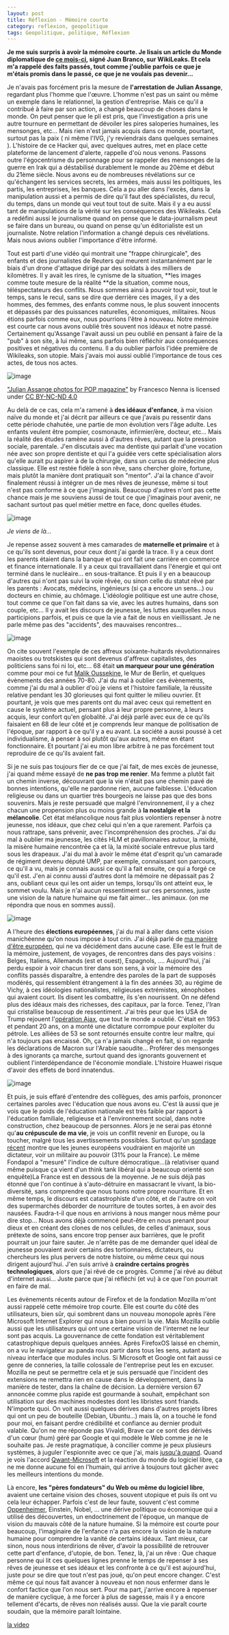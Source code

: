 ```yaml
---
layout: post
title: Réflexion - Mémoire courte
category: reflexion, geopolitique
tags: Geopolitique, politique, Réflexion
---
```

**Je me suis surpris à avoir la mémoire courte. Je lisais un article du Monde diplomatique de <a href="https://www.monde-diplomatique.fr/2019/05/BRANCO/59876">ce mois-ci</a>, signé Juan Branco, sur WikiLeaks. Et cela m'a rappelé des faits passés, tout comme j'oublie parfois ce que je m'étais promis dans le passé, ce que je ne voulais pas devenir...**

Je n'avais pas forcément pris la mesure de **l'arrestation de Julian Assange**, regardant plus l'homme que l'œuvre. L'homme n'est pas un saint ou même un exemple dans le relationnel, la gestion d'entreprise. Mais ce qu'il a contribué à faire par son action, a changé beaucoup de choses dans le monde. On peut penser que le pli est pris, que l'investigation a pris une autre tournure en permettant de dévoiler les pires saloperies humaines, les mensonges, etc... Mais rien n'est jamais acquis dans ce monde, pourtant, surtout pas la paix ( ni même l'IVG, j'y reviendrais dans quelques semaines ). L'histoire de ce Hacker qui, avec quelques autres, met en place cette plateforme de lancement d'alerte, rappelle d'où nous venons. Passons outre l'égocentrisme du personnage pour se rappeler des mensonges de la guerre en Irak qui a déstabilisé durablement le monde au 20ème et début du 21ème siècle. Nous avons eu de nombreuses révélations sur ce qu'échangent les services secrets, les armées, mais aussi les politiques, les partis, les entreprises, les banques. Cela a pu aller dans l'excès, dans la manipulation aussi et a permis de dire qu'il faut des spécialistes, du recul, du temps, dans un monde qui veut tout tout de suite. Mais il y a eu aussi tant de manipulations de la vérité sur les conséquences des Wikileaks. Cela a redéfini aussi le journalisme quand on pense que le data-journalism peut se faire dans un bureau, ou quand on pense qu'un éditorialiste est un journaliste. Notre relation  l'information a changé depuis ces révélations. Mais nous avions oublier l'importance d'être informé.

Tout est parti d'une vidéo qui montrait une "frappe chirurgicale", des enfants et des journalistes de Reuters qui meurent instantanément par le biais d'un drone d'attaque dirigé par des soldats à des milliers de kilomètres. Il y avait les rires, le cynisme de la situation, **les images comme toute mesure de la réalité **de la situation, comme nous, téléspectateurs des conflits. Nous sommes ainsi à pouvoir tout voir, tout le temps, sans le recul, sans se dire que derrière ces images, il y a des hommes, des femmes, des enfants comme nous, le plus souvent innocents et dépassés par des puissances naturelles, économiques, militaires. Nous étions parfois comme eux, nous pourrions l'être à nouveau. Notre mémoire est courte car nous avons oublié très souvent nos idéaux et notre passé. Certainement qu'Assange l'avait aussi un peu oublié en pensant à faire de la "pub" à son site, à lui même, sans parfois bien réfléchir aux conséquences positives et négatives du contenu. Il a du oublier parfois l'idée première de Wikileaks, son utopie. Mais j'avais moi aussi oublié l'importance de tous ces actes, de tous nos actes.

![image](https://mir-s3-cdn-cf.behance.net/project_modules/disp/a7ba1239218067.5606ac3147e83.jpg)

<a href="https://www.behance.net/gallery/4960817/Julian-Assange-photos-for-POP-magazine">"Julian Assange photos for POP magazine"</a> by Francesco Nenna is licensed under <a href="https://creativecommons.org/licenses/by-nc-nd/4.0/?ref=ccsearch&amp;atype=html">CC BY-NC-ND 4.0</a>

Au delà de ce cas, cela m'a ramené à **des idéaux d'enfance**, à ma vision naïve du monde et j'ai décrit par ailleurs ce que j'avais pu ressentir dans cette période chahutée, une partie de mon évolution vers l'âge adulte. Les enfants veulent être pompier, cosmonaute, infirmier/ère, docteur, etc... Mais la réalité des études ramène aussi  à d'autres rêves, autant que la pression sociale, parentale. J'en discutais avec ma dentiste qui parlait d'une vocation née avec son propre dentiste et qui l'a guidée vers cette spécialisation alors qu'elle aurait pu aspirer à de la chirurgie, dans un cursus  de médecine plus classique. Elle est restée fidèle à son rêve, sans chercher gloire, fortune, mais plutôt la manière dont pratiquait son "mentor". J'ai la chance d'avoir finalement réussi à intégrer un de mes rêves de jeunesse, même si tout n'est pas conforme à ce que j'imaginais. Beaucoup d'autres n'ont pas cette chance mais je me souviens aussi de tout ce que j'imaginais pour avenir, ne sachant surtout pas quel métier mettre en face, donc quelles études. 

![image](https://cheziceman.files.wordpress.com/2019/05/enlc3a8vement-enfant-argenteuil-854x641722041189..jpg)

*Je viens de là...*

Je repense assez souvent à mes camarades de **maternelle et primaire** et à ce qu'ils sont devenus, pour ceux dont j'ai gardé la trace. Il y a ceux dont les parents étaient dans la banque et qui ont fait une carrière en commerce et finance internationale. Il y a ceux qui travaillaient dans l'énergie et qui ont terminé dans le nucléaire... en sous-traitance. Et puis il y en a beaucoup d'autres qui n'ont pas suivi la voie rêvée, ou sinon celle du statut rêvé par les parents : Avocats, médecins, ingénieurs (si ça a encore un sens...) ou docteurs en chimie, au chômage. L'idéologie politique est une autre chose, tout comme ce que l'on fait dans sa vie, avec les autres humains, dans son couple, etc... Il y avait les discours de jeunesse, les luttes auxquelles nous participions parfois, et puis ce que la vie a fait de nous en vieillissant. Je ne parle même pas des "accidents", des mauvaises rencontres...

![image](https://upload.wikimedia.org/wikipedia/commons/thumb/a/a7/Plaque_Malik_Oussekine.JPG/280px-Plaque_Malik_Oussekine.JPG)

On cite souvent l'exemple de ces affreux soixante-huitards révolutionnaires maoistes ou trotskistes qui sont devenus d'affreux capitalistes, des politiciens sans foi ni loi, etc... 68 était **un marqueur pour une génération** comme pour moi ce fut <a href="https://fr.wikipedia.org/wiki/Affaire_Malik_Oussekine">Malik Oussekine</a>, le Mur de Berlin, et quelques évènements des années 70-80. J'ai du mal à oublier ces évènements, comme j'ai du mal à oublier d'où je viens et l'histoire familiale, la réussite relative pendant les 30 glorieuses qui font quitter le milieu ouvrier. Et pourtant, je vois que mes parents ont du mal avec ceux qui remettent en cause le système actuel, pensant plus à leur propre personne, à leurs acquis, leur confort qu'en globalité. J'ai déjà parlé avec eux de ce qu'ils faisaient en 68 de leur côté et je comprends leur manque de politisation de l'époque, par rapport à ce qu'il y a eu avant. La société a aussi poussé à cet individualisme, à penser à soi plutôt qu'aux autres, même en étant fonctionnaire. Et pourtant j'ai eu mon libre arbitre à ne pas forcément tout reproduire de ce qu'ils avaient fait.

Si je ne suis pas toujours fier de ce que j'ai fait, de mes excès de jeunesse, j'ai quand même essayé de **ne pas trop me renier**. Ma femme a plutôt fait un chemin inverse, découvrant que la vie n'était pas une chemin pavé de bonnes intentions, qu'elle ne pardonne rien, aucune faiblesse. L'éducation religieuse ou dans un quartier très bourgeois ne laisse pas que des bons souvenirs. Mais je reste persuadé que malgré l'environnement, il y a chez chacun une propension plus ou moins grande à **la nostalgie et la mélancolie**. Cet état mélancolique nous fait plus volontiers repenser à notre jeunesse, nos idéaux, que chez celui qui n'en a que rarement. Parfois ça nous rattrape, sans prévenir, avec l'incompréhension des proches. J'ai du mal à oublier ma jeunesse, les cités HLM et pavillonnaires autour, la mixité, la misère humaine rencontrée ça et là, la mixité sociale entrevue plus tard sous les drapeaux. J'ai du mal à avoir le même état d'esprit qu'un camarade de régiment devenu député UMP, par exemple, connaissant son parcours, ce qu'il a vu, mais je connais aussi ce qu'il a fait ensuite, ce qui a forgé ce qu'il est. J'en ai connu aussi d'autres dont la mémoire ne dépassait pas 2 ans, oubliant ceux qui les ont aider un temps, lorsqu'ils ont atteint eux, le sommet voulu. Mais je n'ai aucun ressentiment sur ces personnes, juste une vision de la nature humaine qui me fait aimer... les animaux. (on me répondra que nous en sommes aussi). 

![image](https://mir-s3-cdn-cf.behance.net/project_modules/disp/76c23215534176.5603885f1f420.jpg)

A l'heure des **élections européennes**, j'ai du mal à aller dans cette vision manichéenne qu'on nous impose à tout crin. J'ai déjà parlé de <a href="https://cheziceman.wordpress.com/2017/07/08/blog-europeen/">ma manière d'être européen</a>, qui ne va décidément dans aucune case. Elle est le fruit de la mémoire, justement, de voyages, de rencontres dans des pays voisins : Belges, Italiens, Allemands (est et ouest), Espagnols, .... Aujourd'hui, j'ai perdu espoir à voir chacun tirer dans son sens, à voir la mémoire des conflits passés disparaître, à entendre des paroles de la part de supposés modérés, qui ressemblent étrangement à la fin des années 30, au régime de Vichy, à ces idéologies nationalistes, religieuses extrémistes, xénophobes qui avaient court. Ils disent les combattre, ils s'en nourissent. On ne défend plus des idéaux mais des richesses, des capitaux, par la force. Tenez, l'Iran qui cristallise beaucoup de ressentiment. J'ai très peur que les USA de Trump rejouent l'<a href="https://fr.wikipedia.org/wiki/Opération_Ajax">opération Ajax</a>, que tout le monde a oublié. C'était en 1953 et pendant 20 ans, on a monté une dictature corrompue pour exploiter du pétrole. Les alliées de 53 se sont retournés ensuite contre leur maître, qui n'a toujours pas encaissé. Oh, ça n'a jamais changé en fait, si on regarde les déclarations de Macron sur l'Arabie saoudite... Proférer des mensonges à des ignorants ça marche, surtout quand des ignorants gouvernent et oublient l'interdépendance de l'économie mondiale. L'histoire Huawei risque d'avoir des effets de bord innatendus.

![image](https://upload.wikimedia.org/wikipedia/commons/thumb/e/e9/Mossadeghmohammad.jpg/220px-Mossadeghmohammad.jpg)

Et puis, je suis effaré d'entendre des collègues, des amis parfois, prononcer certaines paroles avec l'éducation que nous avons eu. C'est là aussi que je vois que le poids de l'éducation nationale est très faible par rapport à l'éducation familiale, religieuse et à l'environnement social, dans notre construction, chez beaucoup de personnes. Alors je ne serai pas étonné qu'**au crépuscule de ma vie**, je vois un conflit revenir en Europe, ou la toucher, malgré tous les avertissements possibles. Surtout qu'un <a href="http://www.leparisien.fr/elections/europeennes/les-jeunes-europeens-tentes-par-un-pouvoir-fort-il-y-a-de-la-defiance-a-l-egard-des-institutions-19-05-2019-8075004.php">sondage récent</a> montre que les jeunes européens voudraient en majorité un dictateur, voir un militaire au pouvoir (31% pour la France). Le même Fondapol a "mesuré" l'indice de culture démocratique...(à relativiser quand même puisque ça vient d'un think tank libéral qui a beaucoup orienté son enquête)La France est en dessous de la moyenne. Je ne suis déjà pas étonné que l'on continue à s'auto-détruire en massacrant le vivant, la bio-diversité, sans comprendre que nous tuons notre propre nourriture. Et en même temps, le discours est catastrophiste d'un côté, et de l'autre on voit des supermarchés déborder de nourriture de toutes sortes, à en avoir des nausées. Faudra-t-il que nous en arrivions à nous manger nous même pour dire stop... Nous avons déjà commencé peut-être en nous prenant pour dieux et en créant des clones de nos cellules, de celles d'animaux, sous prétexte de soins, sans encore trop penser aux barrières, que le profit pourrait un jour faire sauter. Je n'arrête pas de me demander quel idéal de jeunesse pouvaient avoir certains des tortionnaires, dictateurs, ou chercheurs les plus pervers de notre histoire, ou même ceux qui nous dirigent aujourd'hui. J'en suis arrivé à **craindre certains progrès technologiques**, alors que j'ai rêvé de ce progrès. Comme j'ai rêvé au début d'internet aussi... Juste parce que j'ai réfléchi (et vu) à ce que l'on pourrait en faire de mal.

Les évènements récents autour de Firefox et de la fondation Mozilla m'ont aussi rappelé cette mémoire trop courte. Elle est courte du côté des utilisateurs, bien sûr, qui sombrent dans un nouveau monopole après l'ère Microsoft Internet Explorer qui nous a bien pourri la vie. Mais Mozilla oublie aussi que les utilisateurs qui ont une certaine vision de l'internet ne leur sont pas acquis. La gouvernance de cette fondation est véritablement catastrophique depuis quelques années. Après FirefoxOS laissé en chemin, on a vu le navigateur au panda roux partir dans tous les sens, autant au niveau interface que modules inclus. Si Microsoft et Google ont fait aussi ce genre de conneries, la taille colossale de l'entreprise peut les en excuser. Mozilla ne peut se permettre cela et je suis persuadé que l'incident des extensions ne remettra rien en cause dans le développement, dans la manière de tester, dans la chaîne de décision. La dernière version 67 annoncée comme plus rapide est gourmande à souhait, empêchant son utilisation sur des machines modestes dont les libristes sont friands. N'importe quoi. On voit aussi quelques dérives dans d'autres projets libres qui ont un peu de bouteille (Debian, Ubuntu...) mais là, on a touché le fond pour moi, en faisant perdre crédibilité et confiance au dernier produit valable. Qu'on ne me réponde pas Vivaldi, Brave car ce sont des dérivés d'un cœur (hum) géré par Google et qui modèle le Web comme je ne le souhaite pas. Je reste pragmatique, à concilier comme je peux plusieurs systèmes, à juguler l'espionnite avec ce que j'ai, mais <a href="https://cyrille-borne.com/toutes-les-mauvaises-raisons-dinstaller-windows-10/">jusqu'à quand</a>.  Quand je vois l'accord <a href="http://www.lefigaro.fr/secteur/high-tech/qwant-compte-sur-microsoft-pour-ameliorer-ses-resultats-de-recherche-20190517">Qwant-Microsoft</a> et la réaction du monde du logiciel libre, ça ne me donne aucune foi en l'humain, qui arrive à toujours tout gâcher avec les meilleurs intentions du monde. 

Là encore, **les "pères fondateurs" du Web ou même du logiciel libre**, avaient une certaine vision des choses, souvent utopique et puis ils ont vu cela leur échapper. Parfois c'est de leur faute, souvent c'est comme <a href="https://fr.wikipedia.org/wiki/Robert_Oppenheimer">Oppenheimer</a>, Einstein, Nobel, ... une dérive politique ou économique qui a utilisé des découvertes, un endoctrinement de l'époque, un manque de vision du mauvais côté de la nature humaine. Si la mémoire est courte pour beaucoup, l'imaginaire de l'enfance n'a pas encore la vision de la nature humaine pour comprendre la vanité de certains idéaux. Tant mieux, car sinon, nous nous interdirions de rêver, d'avoir la possibilité de retrouver cette part d'enfance, d'utopie, de bon. Tenez, là, j'ai un rêve : Que chaque personne qui lit ces quelques lignes prenne le temps de repenser à ses rêves de jeunesse et ses idéaux et les confronte à ce qu'il est aujourd'hui, juste pour se dire que tout n'est pas joué, qu'on peut encore changer. C'est même ce qui nous fait avancer à nouveau et non nous enfermer dans le confort factice que l'on nous sert. Pour ma part, j'arrive encore à repenser de manière cyclique, à me forcer à plus de sagesse, mais il y a encore tellement d'écarts, de rêves non réalisés aussi. Que la vie paraît courte soudain, que la mémoire paraît lointaine.

[la video](https://www.youtube.com/watch?v=MWoQW-b6Ph8)
